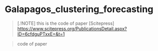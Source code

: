 # Galapagos_clustering_forecasting
>[.!NOTE]
>this is the code of paper [Scitepress] https://www.scitepress.org/PublicationsDetail.aspx?ID=6cfdguPTxxE=&t=1

>code of paper
